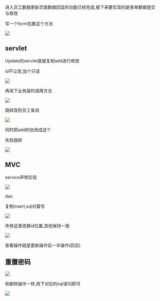 进入员工数据更新页面数据回显的功能已经完成,接下来要实现的是表单数据提交与修改

写一个form包裹这个方法

![](https://sumomoriaty.oss-cn-beijing.aliyuncs.com/markdown/20190722151312.png)

## servlet

Update的servlet直接复制add进行修改

id不让改,加个只读

![](https://sumomoriaty.oss-cn-beijing.aliyuncs.com/markdown/20190722151420.png)

再改下业务层的调用方法

![](https://sumomoriaty.oss-cn-beijing.aliyuncs.com/markdown/20190722151509.png)

跳转改到员工查询

![](https://sumomoriaty.oss-cn-beijing.aliyuncs.com/markdown/20190722151700.png)

同时把add的也改成这个

失败跳转

![](https://sumomoriaty.oss-cn-beijing.aliyuncs.com/markdown/20190722151757.png)

## MVC

service声明实现

![](https://sumomoriaty.oss-cn-beijing.aliyuncs.com/markdown/20190722151942.png)

dao

复制insert,sql对着写

![](https://sumomoriaty.oss-cn-beijing.aliyuncs.com/markdown/20190722152131.png)

传参这里改换id位置,其他保持一致

![](https://sumomoriaty.oss-cn-beijing.aliyuncs.com/markdown/20190722152451.png)

查看操作就是更新操作前一半操作(回显)

## 重置密码

![](https://sumomoriaty.oss-cn-beijing.aliyuncs.com/markdown/20190722152759.png)

和删除操作一样,改下对应的sql语句即可

![](https://sumomoriaty.oss-cn-beijing.aliyuncs.com/markdown/20190722152905.png)

